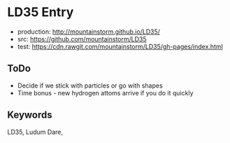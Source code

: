 LD35 Entry
==========

* production: http://mountainstorm.github.io/LD35/
* src: https://github.com/mountainstorm/LD35
* test: https://cdn.rawgit.com/mountainstorm/LD35/gh-pages/index.html


## ToDo ##

* Decide if we stick with particles or go with shapes
* Time bonus - new hydrogen attoms arrive if you do it quickly


## Keywords ##

LD35, Ludum Dare, 
